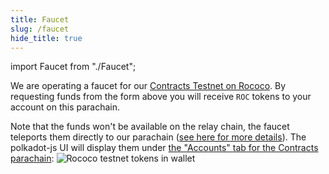 ```yaml
---
title: Faucet
slug: /faucet
hide_title: true
---
```


import Faucet from "./Faucet";

<Faucet/>

We are operating a faucet for our [Contracts Testnet on Rococo](docs/testing/testnet/faucet.md).
By requesting funds from the form above you will receive `ROC`
tokens to your account on this parachain.

Note that the funds won't be available on the relay chain, the faucet teleports
them  directly to our parachain ([see here for more details](docs/testing/testnet/overview.md)).
The polkadot-js UI will display them under [the "Accounts" tab for the Contracts parachain](https://polkadot.js.org/apps/?rpc=wss%3A%2F%2Frococo-contracts-rpc.polkadot.io#/accounts):
<img src="/img/roc-in-wallet.png" alt="Rococo testnet tokens in wallet" />
